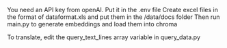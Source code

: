 You need an API key from openAI. Put it in the .env file
Create excel files in the format of dataformat.xls and put them in the /data/docs folder
Then run main.py to generate embeddings and load them into chroma

To translate, edit the query_text_lines array variable in query_data.py